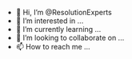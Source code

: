 - 👋 Hi, I’m @ResolutionExperts
- 👀 I’m interested in ...
- 🌱 I’m currently learning ...
- 💞️ I’m looking to collaborate on ...
- 📫 How to reach me ...

<!---
ResolutionExperts/ResolutionExperts is a ✨ special ✨ repository because its `README.md` (this file) appears on your GitHub profile.
You can click the Preview link to take a look at your changes.
--->
